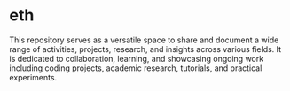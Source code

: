 # eth
This repository serves as a versatile space to share and document a wide range of activities, projects, research, and insights across various fields. It is dedicated to collaboration, learning, and showcasing ongoing work including coding projects, academic research, tutorials, and practical experiments.
